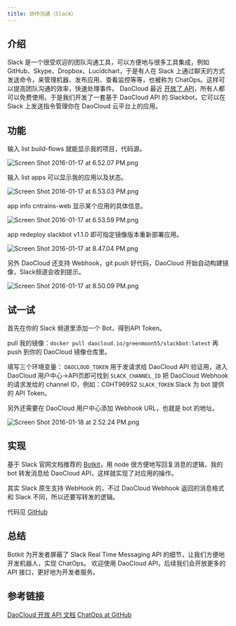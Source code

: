 ```yaml
---
title: 协作沟通（Slack）
---
```


## 介绍

Slack 是一个很受欢迎的团队沟通工具，可以方便地与很多工具集成，例如 GitHub、Skype、Dropbox、Lucidchart，于是有人在 Slack 上通过聊天的方式发送命令，来管理机器、发布应用、查看监控等等，也被称为 ChatOps。这样可以提高团队沟通的效率，快速处理事件。
DaoCloud 最近 [开放了 API](http://docs.daocloud.io/api/)，所有人都可以免费使用。于是我们开发了一套基于 DaoCloud API 的 Slackbot，它可以在 Slack 上发送指令管理你在 DaoCloud 云平台上的应用。

## 功能

输入 list build-flows 就能显示我的项目，代码源。

![Screen Shot 2016-01-17 at 6.52.07 PM.png](http://7xi8kv.com5.z0.glb.qiniucdn.com/3765AED25EB46DB6352A6881B466F069.png)

输入 list apps 可以显示我的应用以及状态。

![Screen Shot 2016-01-17 at 6.53.03 PM.png](http://7xi8kv.com5.z0.glb.qiniucdn.com/8790E1C46F98EF94E7F2A2CD9DDFF401.png)

app info cntrains-web 显示某个应用的具体信息。

![Screen Shot 2016-01-17 at 6.53.59 PM.png](http://7xi8kv.com5.z0.glb.qiniucdn.com/8790E1C46F98EF94E7F2A2CD9DDFF401.png)

app redeploy slackbot v1.1.0 即可指定镜像版本重新部署应用。

![Screen Shot 2016-01-17 at 8.47.04 PM.png](http://7xi8kv.com5.z0.glb.qiniucdn.com/AD23165CD42FE8624FF9FB5607D63C28.png)

另外 DaoCloud 还支持 Webhook，git push 好代码，DaoCloud 开始自动构建镜像，Slack频道会收到提示。

![Screen Shot 2016-01-17 at 8.50.09 PM.png](http://7xi8kv.com5.z0.glb.qiniucdn.com/025B007692A456C14F9A6154FD8DE262.png)

## 试一试

首先在你的 Slack 频道里添加一个 Bot，得到API Token。

pull 我的镜像：`docker pull daocloud.io/greenmoon55/slackbot:latest` 再 push 到你的 DaoCloud 镜像仓库里。

填写三个环境变量：
`DAOCLOUD_TOKEN` 用于发请求给 DaoCloud API 验证用，进入 DaoCloud 用户中心->API页即可找到
`SLACK_CHANNEL_ID` 把 DaoCloud Webhook 的请求发给的 channel ID，例如：C0HT969S2
`SLACK_TOKEN` Slack 为 bot 提供的 API Token。

另外还需要在 DaoCloud 用户中心添加 Webhook URL，也就是 bot 的地址。

![Screen Shot 2016-01-18 at 2.52.24 PM.png](http://7xi8kv.com5.z0.glb.qiniucdn.com/9CCCEB0835541EB9B7817AFF6C0A3BEE.png)

## 实现
基于 Slack 官网文档推荐的 [Botkit](http://howdy.ai/botkit/)，用 node 很方便地写回复消息的逻辑，我的 bot 转发消息给 DaoCloud API，这样就实现了对应用的操作。

其实 Slack 原生支持 WebHook 的，不过 DaoCloud Webhook 返回的消息格式和 Slack 不同，所以还要写转发的逻辑。

代码见 [GitHub](https://github.com/greenmoon55/slackbot)

## 总结
Botkit 为开发者屏蔽了 Slack Real Time Messaging API 的细节，让我们方便地开发机器人，实现 ChatOps。
欢迎使用 DaoCloud API，后续我们会开放更多的 API 接口，更好地为开发者服务。

## 参考链接
[DaoCloud 开放 API 文档](http://docs.daocloud.io/api/)
[ChatOps at GitHub](https://speakerdeck.com/jnewland/chatops-at-github)